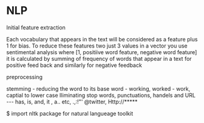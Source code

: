 # NLP

Initial feature extraction

Each vocabulary that appears in the text will be considered as a feature plus 1 for bias.
To reduce these features two just 3 values in a vector you use sentimental analysis
where [1, positiive word feature, negative word feature]
it is calculated by summing of frequency of words that appear in a text for positive feed back and similarly for negative feedback

preprocessing

stemming - reducing the word to its base word - working, worked - work, captial to lower case
Iliminating stop words, punctuations, handels and URL  ---  has, is, and, it , a.. etc, .,:!"'  @twitter, Http://*****

$ import nltk 
package for natural langueage toolkit
